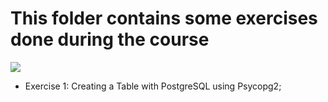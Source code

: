 # This folder contains some exercises done during the course

![](https://westsideelectronics.com/content/images/size/w2000/2021/04/udacity-data.png)

*  Exercise 1: Creating a Table with PostgreSQL using Psycopg2;
